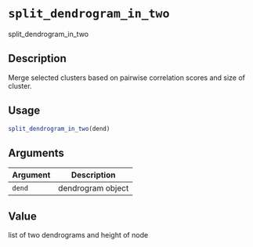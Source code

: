 # `split_dendrogram_in_two`

split_dendrogram_in_two


## Description

Merge selected clusters based on pairwise correlation scores and size of cluster.


## Usage

```r
split_dendrogram_in_two(dend)
```


## Arguments

Argument      |Description
------------- |----------------
`dend`     |     dendrogram object


## Value

list of two dendrograms and height of node


